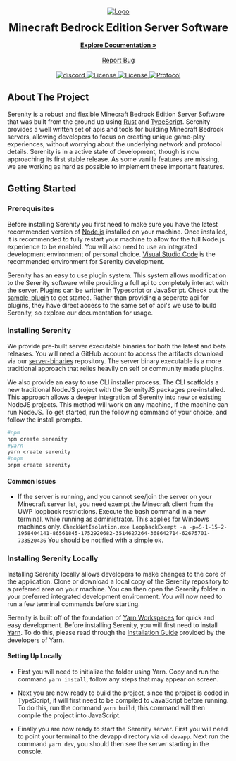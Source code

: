 <br/>
<p align="center">
  <a href="https://github.com/SerenityJS/serenity">
    <img src="https://raw.githubusercontent.com/SerenityJS/serenity/develop/public/serenityjs-banner.png" alt="Logo">
  </a>
  <p align="center">
    <strong><font size = "5.5">Minecraft Bedrock Edition Server Software</font></strong>
    <br/>
    <br/>
    <a href="https://serenityjs.net"><strong>Explore Documentation »</strong></a>
    <br/>
    <br/>
    <a href="https://github.com/SerenityJS/serenity/issues">Report Bug</a>
    <br/>
    <br/>
    <a href="https://discord.gg/jUcC3q59zg">
      <img alt="discord" src="https://img.shields.io/discord/854092607239356457?style=for-the-badge&color=%237289DA&label=Discord&logo=discord&logoColor=white" />
    </a>
    <a href="https://github.com/SerenityJS/serenity/blob/develop/LICENSE">
      <img alt="License" src="https://img.shields.io/github/license/SerenityJS/serenity?style=for-the-badge&label=Liscense&color=hotpink" />
    </a>
    <a href="https://www.npmjs.com/package/@serenityjs/core">
      <img alt="License" src="https://img.shields.io/npm/v/@serenityjs/core?style=for-the-badge&label=NPM&logo=npm&color=red&logoColor=white" />
    </a>
    <a href="https://github.com/Mojang/bedrock-protocol-docs">
      <img alt="Protocol" src="https://img.shields.io/badge/Protocol-v785-purple?style=for-the-badge" />
    </a>
  </p>
</p>

## About The Project

Serenity is a robust and flexible Minecraft Bedrock Edition Server Software that was built from the ground up using [Rust](https://www.rust-lang.org/) and [TypeScript](https://www.typescriptlang.org/). Serenity provides a well written set of apis and tools for building Minecraft Bedrock servers, allowing developers to focus on creating unique game-play experiences, without worrying about the underlying network and protocol details. Serenity is in a active state of development, though is now approaching its first stable release. As some vanilla features are missing, we are working as hard as possible to implement these important features.

## Getting Started

### Prerequisites

Before installing Serenity you first need to make sure you have the latest recommended version of [Node.js](https://nodejs.org/en/) installed on your machine. Once installed, it is recommended to fully restart your machine to allow for the full Node.js experience to be enabled. You will also need to use an integrated development environment of personal choice. [Visual Studio Code](https://code.visualstudio.com/) is the recommended environment for Serenity development.

Serenity has an easy to use plugin system. This system allows modification to the Serenity software while providing a full api to completely interact with the server. Plugins can be written in Typescript or JavaScript. Check out the [sample-plugin](https://github.com/SerenityJS/sample-plugin) to get started. Rather than providing a seperate api for plugins, they have direct access to the same set of api's we use to build Serenity, so explore our documentation for usage.

### Installing Serenity
We provide pre-built server executable binaries for both the latest and beta releases. You will need a GitHub account to access the artifacts download via our [server-binaries](https://github.com/SerenityJS/server-binaries/actions) repository. The server binary executable is a more traditional approach that relies heavily on self or community made plugins.

We also provide an easy to use CLI installer process. The CLI scaffolds a new traditional NodeJS project with the SerenityJS packages pre-installed. This approach allows a deeper integration of Serenity into new or existing NodeJS projects. This method will work on any machine, if the machine can run NodeJS. To get started, run the following command of your choice, and follow the install prompts.

```bash
#npm
npm create serenity
#yarn
yarn create serenity
#pnpm
pnpm create serenity
```

#### Common Issues

- If the server is running, and you cannot see/join the server on your Minecraft server list, you need exempt the Minecraft client from the UWP loopback restrictions. Execute the bash command in a new terminal, while running as administrator. This applies for Windows machines only. `CheckNetIsolation.exe LoopbackExempt -a -p=S-1-15-2-1958404141-86561845-1752920682-3514627264-368642714-62675701-733520436` You should be notified with a simple `Ok.`

### Installing Serenity Locally

Installing Serenity locally allows developers to make changes to the core of the application. Clone or download a local copy of the Serenity repository to a preferred area on your machine. You can then open the Serenity folder in your preferred integrated development environment. You will now need to run a few terminal commands before starting.

Serenity is built off of the foundation of [Yarn Workspaces](https://yarnpkg.com/features/workspaces) for quick and easy development. Before installing Serenity, you will first need to install [Yarn](https://yarnpkg.com/). To do this, please read through the [Installation Guide](https://yarnpkg.com/getting-started/install) provided by the developers of Yarn.

#### Setting Up Locally

- First you will need to initialize the folder using Yarn. Copy and run the command `yarn install`, follow any steps that may appear on screen.

- Next you are now ready to build the project, since the project is coded in TypeScript, it will first need to be compiled to JavaScript before running. To do this, run the command `yarn build`, this command will then compile the project into JavaScript.

- Finally you are now ready to start the Serenity server. First you will need to point your terminal to the devapp directory via `cd devapp`. Next run the command `yarn dev`, you should then see the server starting in the console.
